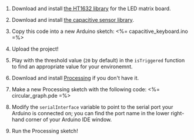 1.  Download and install [the HT1632 library](https://github.com/workshopweekend/HT1632/releases/download/v0.2/HT1632.zip) for the LED matrix board.
2.  Download and install [the capacitive sensor library](https://github.com/workshopweekend/CapacitiveSensor/releases/download/v0.1/CapacitiveSensor.zip).

3.  Copy this code into a new Arduino sketch:
    <%= capacitive_keyboard.ino =%>
4.  Upload the project!

5.  Play with the threshold value (`20` by default) in the `isTriggered` function to find an appropriate value for your environemnt.

6.  Download and install [Processing](https://processing.org/download/?processing) if you don't have it.

7.  Make a new Processing sketch with the following code:
    <%= circular_graph.pde =%>
8.  Modify the `serialInterface` variable to point to the serial port your Arduino is connected on; you can find the port name in the lower right-hand corner of your Arduino IDE window.

9.  Run the Processing sketch!
